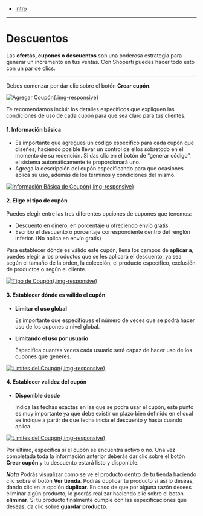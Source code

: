- [Intro](#intro)

***

<a name="intro"></a>
# Descuentos

Las **ofertas, cupones o descuentos** son una poderosa estrategia para generar un incremento en tus ventas. Con Shoperti puedes hacer todo esto con un par de clics.

---

Debes comenzar por dar clic sobre el botón **Crear cupón**.

[![Agregar Coupón](/img/help/how/single/add-coupon.jpg){.img-responsive}](/img/help/how/single/add-coupon.jpg)

Te recomendamos incluir los detalles específicos que expliquen las condiciones de uso de cada cupón para que sea claro para tus clientes.

#### 1\. Información básica

*   Es importante que agregues un código específico para cada cupón que diseñes; haciendo posible llevar un control de ellos sobretodo en el momento de su redención. Si das clic en el botón de “generar código”, el sistema automáticamente te proporcionará uno.
*   Agrega la descripción del cupón especificando para que ocasiones aplica su uso, además de los términos y condiciones del mismo.

[![Información Básica de Coupón](/img/help/how/single/coupon-basic-info.jpg){.img-responsive}](/img/help/how/single/coupon-basic-info.jpg)

#### 2\. Elige el tipo de cupón

Puedes elegir entre las tres diferentes opciones de cupones que tenemos:

*   Descuento en dinero, en porcentaje u ofreciendo envío gratis.
*   Escribo el descuento o porcentaje correspondiente dentro del renglón inferior. (No aplica en envío gratis)

Para establecer dónde es válido este cupón, llena los campos de **aplicar a**, puedes elegir a los productos que se les aplicará el descuento, ya sea según el tamaño de la orden, la colección, el producto específico, exclusión de productos o según el cliente.

[![Tipo de Coupón](/img/help/how/single/coupon-type.jpg){.img-responsive}](/img/help/how/single/coupon-type.jpg)

#### 3\. Establecer dónde es válido el cupón

*   **Limitar el uso global**

    Es importante que especifiques el número de veces que se podrá hacer uso de los cupones a nivel global.

*   **Limitando el uso por usuario**

    Especifica cuantas veces cada usuario será capaz de hacer uso de los cupones que generes.

[![Limites del Coupón](/img/help/how/single/coupon-limits.jpg){.img-responsive}](/img/help/how/single/coupon-limits.jpg)

#### 4\. Establecer validez del cupón

*   **Disponible desde**

    Indica las fechas exactas en las que se podrá usar el cupón, este punto es muy importante ya que debe existir un plazo bien definido en el cual se indique a partir de que fecha inicia el descuento y hasta cuando aplica.

[![Limites del Coupón](/img/help/how/single/coupon-publish-date.jpg){.img-responsive}](/img/help/how/single/coupon-publish-date.jpg)

Por último, especifica si el cupón se encuentra activo o no.
Una vez completada toda la información anterior deberás dar clic sobre el botón **Crear cupón** y tu descuento estará listo y disponible.

***Nota***
Podrás visualizar como se ve el producto dentro de tu tienda haciendo clic sobre el botón **Ver tienda**.
Podrás duplicar tu producto si así lo deseas, dando clic en la opción **duplicar**.
En caso de que por alguna razón desees eliminar algún producto, lo podrás realizar haciendo clic sobre el botón **eliminar**.
Si tu producto finalmente cumple con las especificaciones que deseas, da clic sobre **guardar producto**.
